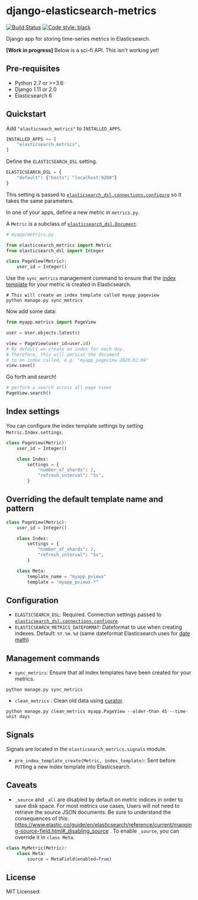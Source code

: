 # django-elasticsearch-metrics

<!-- [![pypi](https://badge.fury.io/py/django-elasticsearch-metrics.svg)](https://badge.fury.io/py/django-elasticsearch-metrics) -->
[![Build Status](https://travis-ci.org/sloria/django-elasticsearch-metrics.svg?branch=master)](https://travis-ci.org/sloria/django-elasticsearch-metrics)
[![Code style: black](https://img.shields.io/badge/code%20style-black-000000.svg)](https://github.com/ambv/black)

Django app for storing time-series metrics in Elasticsearch.

**[Work in progress]** Below is a sci-fi API. This isn't working yet!

## Pre-requisites

* Python 2.7 or >=3.6
* Django 1.11 or 2.0
* Elasticsearch 6

## Quickstart

Add `"elasticseach_metrics"` to `INSTALLED_APPS`.

```python
INSTALLED_APPS += [
    "elasticsearch_metrics",
]
```

Define the `ELASTICSEARCH_DSL` setting.

```python
ELASTICSEARCH_DSL = {
    "default": {"hosts": "localhost:9200"}
}
```

This setting is passed to [`elasticsearch_dsl.connections.configure`](http://elasticsearch-dsl.readthedocs.io/en/stable/configuration.html#multiple-clusters) so
it takes the same parameters.


In one of your apps, define a new metric in `metrics.py`.

A `Metric` is a subclass of [`elasticsearch_dsl.Document`](https://elasticsearch-dsl.readthedocs.io/en/stable/api.html#document).


```python
# myapp/metrics.py

from elasticsearch_metrics import Metric
from elasticsearch_dsl import Integer

class PageView(Metric):
    user_id = Integer()
```

Use the `sync_metrics` management command to ensure that the [index template](https://www.elastic.co/guide/en/elasticsearch/reference/current/indices-templates.html)
for your metric is created in Elasticsearch.

```shell
# This will create an index template called myapp_pageview
python manage.py sync_metrics
```

Now add some data:

```python
from myapp.metrics import PageView

user = User.objects.latest()

view = PageView(user_id=user.id)
# By default we create an index for each day.
# Therefore, this will persist the document
# to an index called, e.g. "myapp_pageview-2020.02.04"
view.save()
```

Go forth and search!

```python
# perform a search across all page views
PageView.search()
```

## Index settings

You can configure the index template settings by setting
`Metric.Index.settings`.

```python
class PageView(Metric):
    user_id = Integer()

    class Index:
        settings = {
            "number_of_shards": 2,
            "refresh_interval": "5s",
        }
```

## Overriding the default template name and pattern


```python
class PageView(Metric):
    user_id = Integer()

    class Index:
        settings = {
            "number_of_shards": 2,
            "refresh_interval": "5s",
        }

    class Meta:
        template_name = "myapp_pviews"
        template = "myapp_pviews-*"
```


## Configuration

* `ELASTICSEARCH_DSL`: Required. Connection settings passed to
  [`elasticsearch_dsl.connections.configure`](http://elasticsearch-dsl.readthedocs.io/en/stable/configuration.html#multiple-clusters).
* `ELASTICSEARCH_METRICS_DATEFORMAT`: Dateformat to use when creating
    indexes. Default: `%Y.%m.%d` (same dateformat Elasticsearch uses for
    [date math](https://www.elastic.co/guide/en/elasticsearch/reference/current/date-math-index-names.html))

## Management commands

* `sync_metrics`: Ensure that all index templates have been created for
    your metrics.

```
python manage.py sync_metrics
```

* `clean_metrics` : Clean old data using [curator](https://curator.readthedocs.io/en/latest/).

```
python manage.py clean_metrics myapp.PageView --older-than 45 --time-unit days 
```

## Signals

Signals are located in the `elasticsearch_metrics.signals` module.

* `pre_index_template_create(Metric, index_template)`: Sent before `PUT`ting a new index
    template into Elasticsearch.


## Caveats

* `_source` and `_all` are disabled by default on metric indices in order to save
    disk space. For most metrics use cases, Users will not need to retrieve the source
    JSON documents. Be sure to understand the consequences of
    this: https://www.elastic.co/guide/en/elasticsearch/reference/current/mapping-source-field.html#_disabling_source .
    To enable `_source`, you can override it in `class Meta`.

```python
class MyMetric(Metric):
    class Meta:
        source = MetaField(enabled=True)
```

## License

MIT Licensed.

